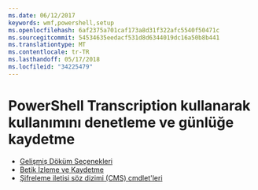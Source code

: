 ```yaml
---
ms.date: 06/12/2017
keywords: wmf,powershell,setup
ms.openlocfilehash: 6af2375a701caf173a8d31f322afc5540f50471c
ms.sourcegitcommit: 54534635eedacf531d8d6344019dc16a50b8b441
ms.translationtype: MT
ms.contentlocale: tr-TR
ms.lasthandoff: 05/17/2018
ms.locfileid: "34225479"
---
```

# <a name="audit-powershell-usage-using-transcription-and-logging"></a>PowerShell Transcription kullanarak kullanımını denetleme ve günlüğe kaydetme

- [Gelişmiş Döküm Seçenekleri](audit_transcript.md)
- [Betik İzleme ve Kaydetme](audit_script.md)
- [Şifreleme iletisi söz dizimi (CMS) cmdlet'leri](audit_cms.md)

